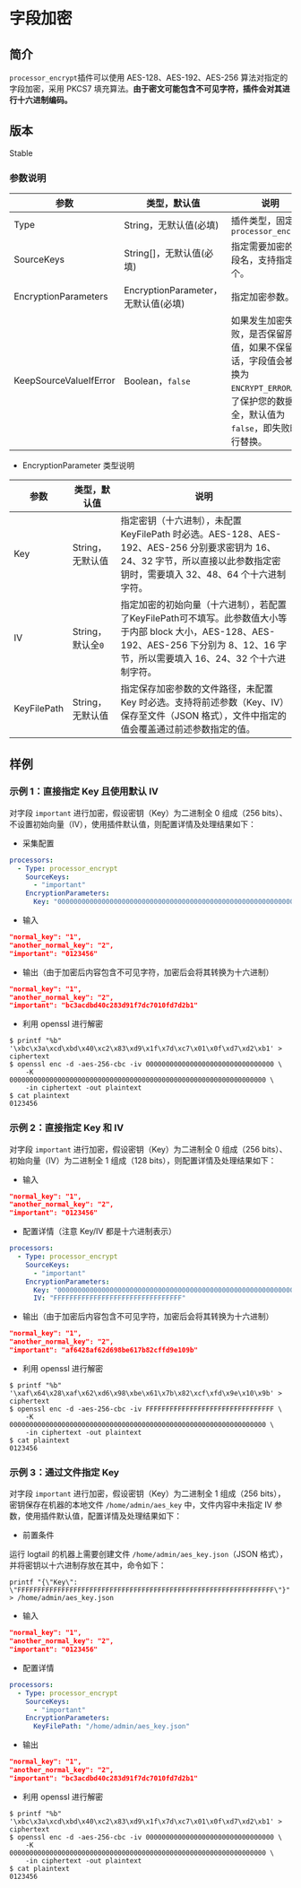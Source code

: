 # 字段加密

## 简介

`processor_encrypt`插件可以使用 AES-128、AES-192、AES-256 算法对指定的字段加密，采用 PKCS7 填充算法。**由于密文可能包含不可见字符，插件会对其进行十六进制编码。**

## 版本

Stable

### 参数说明

| 参数 | 类型，默认值 | 说明 |
| - | - | - |
| Type                      | String，无默认值(必填)                | 插件类型，固定为`processor_encrypt` |
| SourceKeys                | String[]，无默认值(必填)              | 指定需要加密的字段名，支持指定多个。 |
| EncryptionParameters      | EncryptionParameter，无默认值(必填)   | 指定加密参数。 |
| KeepSourceValueIfError    | Boolean，`false`                    | 如果发生加密失败，是否保留原始值，如果不保留的话，字段值会被替换为 `ENCRYPT_ERROR`。为了保护您的数据安全，默认值为 `false`，即失败时进行替换。|

* EncryptionParameter 类型说明

| 参数 | 类型，默认值 | 说明 |
| - | - | - |
| Key           | String，无默认值         | 指定密钥（十六进制），未配置 KeyFilePath 时必选。AES-128、AES-192、AES-256 分别要求密钥为 16、24、32 字节，所以直接以此参数指定密钥时，需要填入 32、48、64 个十六进制字符。 |
| IV            | String，默认全`0`        | 指定加密的初始向量（十六进制），若配置了KeyFilePath可不填写。此参数值大小等于内部 block 大小，AES-128、AES-192、AES-256 下分别为 8、12、16 字节，所以需要填入 16、24、32 个十六进制字符。 |
| KeyFilePath   | String，无默认值         | 指定保存加密参数的文件路径，未配置 Key 时必选。支持将前述参数（Key、IV）保存至文件（JSON 格式），文件中指定的值会覆盖通过前述参数指定的值。 |

## 样例

### 示例 1：直接指定 Key 且使用默认 IV

对字段 `important` 进行加密，假设密钥（Key）为二进制全 0 组成（256 bits）、不设置初始向量（IV），使用插件默认值，则配置详情及处理结果如下：

* 采集配置

```Yaml
processors:
  - Type: processor_encrypt
    SourceKeys:
      - "important"
    EncryptionParameters: 
      Key: "0000000000000000000000000000000000000000000000000000000000000000"
```

* 输入

```Json
"normal_key": "1",
"another_normal_key": "2",
"important": "0123456"
```

* 输出（由于加密后内容包含不可见字符，加密后会将其转换为十六进制）

```Json
"normal_key": "1",
"another_normal_key": "2",
"important": "bc3acdbd40c283d91f7dc7010fd7d2b1"
```

* 利用 openssl 进行解密

```shell
$ printf "%b" '\xbc\x3a\xcd\xbd\x40\xc2\x83\xd9\x1f\x7d\xc7\x01\x0f\xd7\xd2\xb1' > ciphertext
$ openssl enc -d -aes-256-cbc -iv 00000000000000000000000000000000 \
    -K 0000000000000000000000000000000000000000000000000000000000000000 \
    -in ciphertext -out plaintext
$ cat plaintext
0123456
```

### 示例 2：直接指定 Key 和 IV

对字段 `important` 进行加密，假设密钥（Key）为二进制全 0 组成（256 bits）、初始向量（IV）为二进制全 1 组成（128 bits），则配置详情及处理结果如下：

* 输入

```Json
"normal_key": "1",
"another_normal_key": "2",
"important": "0123456"
```

* 配置详情（注意 Key/IV 都是十六进制表示）

```Yaml
processors:
  - Type: processor_encrypt
    SourceKeys:
      - "important"
    EncryptionParameters: 
      Key: "0000000000000000000000000000000000000000000000000000000000000000"
      IV: "FFFFFFFFFFFFFFFFFFFFFFFFFFFFFFFF"
```

* 输出（由于加密后内容包含不可见字符，加密后会将其转换为十六进制）

```Json
"normal_key": "1",
"another_normal_key": "2",
"important": "af6428af62d698be617b82cffd9e109b"
```

* 利用 openssl 进行解密

```shell
$ printf "%b" '\xaf\x64\x28\xaf\x62\xd6\x98\xbe\x61\x7b\x82\xcf\xfd\x9e\x10\x9b' > ciphertext
$ openssl enc -d -aes-256-cbc -iv FFFFFFFFFFFFFFFFFFFFFFFFFFFFFFFF \
    -K 0000000000000000000000000000000000000000000000000000000000000000 \
    -in ciphertext -out plaintext
$ cat plaintext
0123456
```

### 示例 3：通过文件指定 Key

对字段 `important` 进行加密，假设密钥（Key）为二进制全 1 组成（256 bits），密钥保存在机器的本地文件 `/home/admin/aes_key` 中，文件内容中未指定 IV 参数，使用插件默认值，配置详情及处理结果如下：

* 前置条件

运行 logtail 的机器上需要创建文件 `/home/admin/aes_key.json`（JSON 格式），并将密钥以十六进制存放在其中，命令如下：

```shell
printf "{\"Key\": \"FFFFFFFFFFFFFFFFFFFFFFFFFFFFFFFFFFFFFFFFFFFFFFFFFFFFFFFFFFFFFFFF\"}" > /home/admin/aes_key.json
```

* 输入

```Json
"normal_key": "1",
"another_normal_key": "2",
"important": "0123456"
```

* 配置详情

```Yaml
processors:
  - Type: processor_encrypt
    SourceKeys:
      - "important"
    EncryptionParameters: 
      KeyFilePath: "/home/admin/aes_key.json"
```

* 输出

```Json
"normal_key": "1",
"another_normal_key": "2",
"important": "bc3acdbd40c283d91f7dc7010fd7d2b1"
```

* 利用 openssl 进行解密

```shell
$ printf "%b" '\xbc\x3a\xcd\xbd\x40\xc2\x83\xd9\x1f\x7d\xc7\x01\x0f\xd7\xd2\xb1' > ciphertext
$ openssl enc -d -aes-256-cbc -iv 00000000000000000000000000000000 \
    -K 0000000000000000000000000000000000000000000000000000000000000000 \
    -in ciphertext -out plaintext
$ cat plaintext
0123456
```
